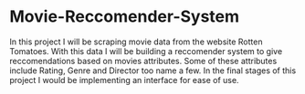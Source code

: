 # Movie-Reccomender-System

In this project I will be scraping movie data from the website Rotten Tomatoes. With this data I will be building a reccomender system to give reccomendations based on movies attributes. Some of these attributes include Rating, Genre and Director too name a few. In the final stages of this project I would be implementing an interface for ease of use.
